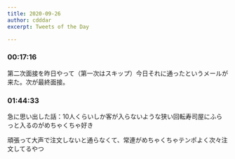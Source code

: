 ```yaml
---
title: 2020-09-26
author: cdddar
excerpt: Tweets of the Day

---
```


### 00:17:16

第二次面接を昨日やって（第一次はスキップ）今日それに通ったというメールが来た。次が最終面接。

### 01:44:33

急に思い出した話：10人くらいしか客が入らないような狭い回転寿司屋にふらっと入るのがめちゃくちゃ好き

頑張って大声で注文しないと通らなくて、常連がめちゃくちゃテンポよく次々注文してるやつ
